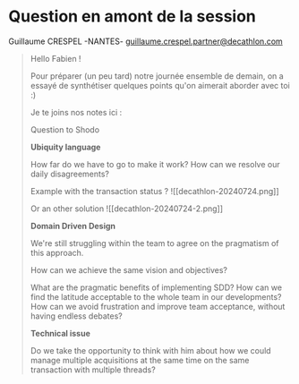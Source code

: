 # Question en amont de la session

Guillaume CRESPEL -NANTES- <guillaume.crespel.partner@decathlon.com>

> Hello Fabien !
>
> Pour préparer (un peu tard) notre journée ensemble de demain, on a essayé de synthétiser quelques points qu'on aimerait aborder avec toi :)
>
> Je te joins nos notes ici : 
>
> Question to Shodo
> 
> **Ubiquity language**
> 
> How far do we have to go to make it work?
> How can we resolve our daily disagreements?
> 
> Example with the transaction status ?
> ![[decathlon-20240724.png]]
> 
> Or an other solution
> ![[decathlon-20240724-2.png]]
> 
> **Domain Driven Design**
>
> We're still struggling within the team to agree on the pragmatism of this approach.
> 
> How can we achieve the same vision and objectives?
>
> What are the pragmatic benefits of implementing SDD?
> How can we find the latitude acceptable to the whole team in our developments?
> How can we avoid frustration and improve team acceptance, without having endless debates?
>
> **Technical issue**
>
> Do we take the opportunity to think with him about how we could manage multiple acquisitions at the same time on the same transaction with multiple threads?

